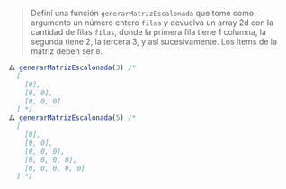 > Definí una función `generarMatrizEscalonada` que tome como argumento un número entero `filas` y devuelva un array 2d con la cantidad de filas `filas`, donde la primera fila tiene 1 columna, la segunda tiene 2, la tercera 3, y así sucesivamente. Los ítems de la matriz deben ser `0`.
>
```javascript
ム generarMatrizEscalonada(3) /* 
  [
    [0], 
    [0, 0], 
    [0, 0, 0]
  ] */
ム generarMatrizEscalonada(5) /* 
  [
    [0], 
    [0, 0], 
    [0, 0, 0], 
    [0, 0, 0, 0], 
    [0, 0, 0, 0, 0]
  ] */
```
